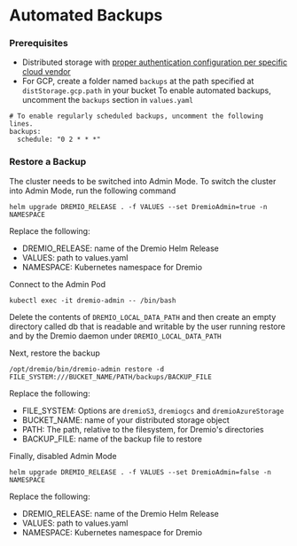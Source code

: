 # Automated Backups

### Prerequisites
* Distributed storage with [proper authentication configuration per specific cloud vendor](https://github.com/dremio/dremio-cloud-tools/blob/master/charts/dremio_v2/docs/Values-Reference.md#credentials-for-aws-s3)
* For GCP, create a folder named `backups` at the path specified at `distStorage.gcp.path` in your bucket
To enable automated backups, uncomment the `backups` section in `values.yaml`
```
# To enable regularly scheduled backups, uncomment the following lines.
backups:
  schedule: "0 2 * * *"
```

### Restore a Backup
The cluster needs to be switched into Admin Mode. To switch the cluster into Admin Mode, run
the following command
```
helm upgrade DREMIO_RELEASE . -f VALUES --set DremioAdmin=true -n NAMESPACE
```
Replace the following:
* DREMIO_RELEASE: name of the Dremio Helm Release
* VALUES: path to values.yaml
* NAMESPACE: Kubernetes namespace for Dremio

Connect to the Admin Pod
```
kubectl exec -it dremio-admin -- /bin/bash
```

Delete the contents of `DREMIO_LOCAL_DATA_PATH` and then create an empty directory called db that is
readable and writable by the user running restore and by the Dremio daemon under `DREMIO_LOCAL_DATA_PATH`

Next, restore the backup
```
/opt/dremio/bin/dremio-admin restore -d FILE_SYSTEM:///BUCKET_NAME/PATH/backups/BACKUP_FILE
```
Replace the following:
* FILE_SYSTEM: Options are `dremioS3`, `dremiogcs` and `dremioAzureStorage`
* BUCKET_NAME: name of your distributed storage object
* PATH: The path, relative to the filesystem, for Dremio's directories
* BACKUP_FILE: name of the backup file to restore

Finally, disabled Admin Mode
```
helm upgrade DREMIO_RELEASE . -f VALUES --set DremioAdmin=false -n NAMESPACE
```
Replace the following:
* DREMIO_RELEASE: name of the Dremio Helm Release
* VALUES: path to values.yaml
* NAMESPACE: Kubernetes namespace for Dremio
